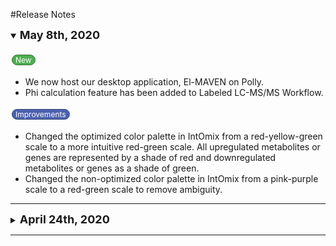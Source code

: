 #Release Notes

<details open>
  <summary><font size="+1"><b>May 8th, 2020</b></font></summary>
  <br>
  <a href="#" class="button">New</a>
  <ul>
    <li>We now host our desktop application, El-MAVEN on Polly.</li>
    <li>Phi calculation feature has been added to Labeled LC-MS/MS Workflow.</li>
  </ul> 

<a href="#" class="w3-button">Improvements</a>
  <ul>
    <li>Changed the optimized color palette in IntOmix from a red-yellow-green scale to a more intuitive red-green scale. All upregulated metabolites or genes are represented by a shade of red and downregulated metabolites or genes as a shade of green.</li>
    <li>Changed the non-optimized color palette in IntOmix from a pink-purple scale to a red-green scale to remove ambiguity.</li>
  </ul> 
</details>  

<hr>

<details>
  <summary><font size="+1"><b>April 24th, 2020</b></font></summary>
  <br>
<a href="#" class="button">New</a>
  <ul>
    <li>Added a data lake for COVID-19.</li>
  </ul> 
</details>  

<hr>

<br />

<!--Button style for improvement-->
<style>
  .w3-button {
    background-color: #4c61af;
    border: 1px solid #364574;
    border-radius: 70px;
    color: white;
    padding: 0px 5px;
    text-align: center;
    text-decoration: none;
    display: inline-block;
    font-size: 12px;
    margin: 4px 2px;
    cursor: default;
}
</style>

<!--Button style for new-->
<style>
.button {
    background-color: #4CAF50;
    border: 1px solid #367437;
    border-radius: 70px;
    color: white;
    padding: 0px 5px;
    text-align: center;
    text-decoration: none;
    display: inline-block;
    font-size: 12px;
    margin: 4px 2px;
    cursor: default;
}
</style>
